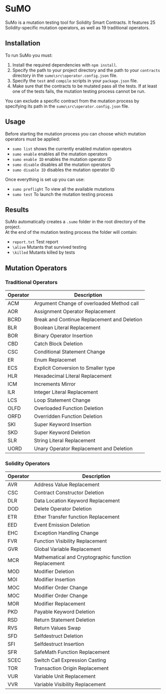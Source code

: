 # SuMO
SuMo is a mutation testing tool for Solidity Smart Contracts. It features 25 Solidity-specific mutation operators,
as well as 19 traditional operators.

## Installation

To run SuMo you must: 
1. Install the required dependencies with ```npm install```.
1. Specify the path to your project directory and the path to your ```contracts``` directory in the ```sumo\src\operator.config.json``` file. 
2. Specify the ```test``` and ```compile``` scripts in your ```package.json``` file.
3. Make sure that the contracts to be mutated pass all the tests. If at least one of the tests fails, the mutation testing process cannot be run.

You can exclude a specific contract from the mutation process by specifying its path in the
```sumo\src\operator.config.json``` file.

## Usage

Before starting the mutation process you can choose which mutation operators must be applied:
* ```sumo list``` shows the currently enabled mutation operators
* ```sumo enable``` enables all the mutation operators
* ```sumo enable ID``` enables the mutation operator ID
* ```sumo disable``` disables all the mutation operators
* ```sumo disable ID``` disables the mutation operator ID

Once everything is set up you can use:
* ```sumo preflight``` To view all the available mutations
* ```sumo test``` To launch the mutation testing process

## Results
SuMo automatically creates a ```.sumo``` folder in the root directory of the project. <br/>
At the end of the mutation testing process the folder will contain:
* ```report.txt``` Test report
* ```\alive``` Mutants that survived testing
* ```\killed``` Mutants killed by tests

## Mutation Operators

### Traditional Operators
| Operator | Description |
| ------ | ------ |
| ACM| Argument Change of overloaded Method call |
| AOR | Assignment Operator Replacement |
| BCRD | Break and Continue Replacement and Deletion |
| BLR | Boolean Literal Replacement |
| BOR | Binary Operator Insertion |
| CBD | Catch Block Deletion |
| CSC | Conditional Statement Change |
| ER | Enum Replacemet |
| ECS | Explicit Conversion to Smaller type |
| HLR | Hexadecimal Literal Replacement |
| ICM | Increments Mirror |
| ILR | Integer Literal Replacement |
| LCS | Loop Statement Change |
| OLFD | Overloaded Function Deletion |
| ORFD | Overridden Function Deletion |
| SKI | Super Keyword Insertion |
| SKD | Super Keyword Deletion |
| SLR | String Literal Replacement |
| UORD | Unary Operator Replacement and Deletion |

### Solidity Operators
|Operator | Description |
| ------ | ------ |
| AVR | Address Value Replacement |
| CSC | Contract Constructor Deletion |
| DLR | Data Location Keyword Replacement |
| DOD | Delete Operator Deletion |
| ETR | Ether Transfer function Replacement |
| EED |  Event Emission Deletion |
| EHC | Exception Handling Change |
| FVR | Function Visibility Replacement |
| GVR | Global Variable Replacement |
| MCR | Mathematical and Cryptographic function Replacement |
| MOD | Modifier Deletion |
| MOI | Modifier Insertion |
| MOC | Modifier Order Change |
| MOC | Modifier Order Change |
| MOR | Modifier Replacement |
| PKD | Payable Keyword Deletion |
| RSD | Return Statement Deletion |
| RVS | Return Values Swap |
| SFD | Selfdestruct Deletion |
| SFI | Selfdestruct Insertion |
| SFR | SafeMath Function Replacement |
| SCEC | Switch Call Expression Casting |
| TOR | Transaction Origin Replacement |
| VUR | Variable Unit Replacement |
| VVR | Variable Visibility Replacement |
